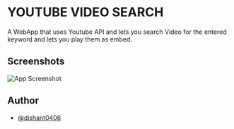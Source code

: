 
# YOUTUBE VIDEO SEARCH

A WebApp that uses Youtube API and lets you search Video 
for the entered keyword and lets you play them as embed.



## Screenshots

![App Screenshot](https://i.postimg.cc/L4tKCKQC/screenshot-1.png)


## Author

- [@dishant0406](https://www.github.com/dishant0406)

